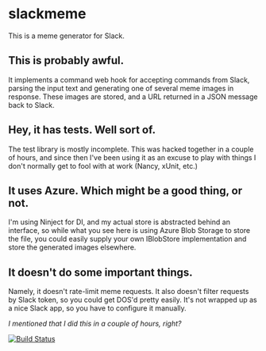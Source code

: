 # slackmeme
This is a meme generator for Slack. 

## This is probably awful.
It implements a command web hook for accepting commands from Slack, parsing the input text and generating one of several meme images in response. These images are stored, and a URL returned in a JSON message back to Slack.

## Hey, it has tests. Well sort of.
The test library is mostly incomplete. This was hacked together in a couple of hours, and since then I've been using it as an excuse to play with things I don't normally get to fool with at work (Nancy, xUnit, etc.)

## It uses Azure. Which might be a good thing, or not.
I'm using Ninject for DI, and my actual store is abstracted behind an interface, so while what you see here is using Azure Blob Storage to store the file, you could easily supply your own IBlobStore implementation and store the generated images elsewhere.

## It doesn't do some important things.
Namely, it doesn't rate-limit meme requests. It also doesn't filter requests by Slack token, so you could get DOS'd pretty easily. It's not wrapped up as a nice Slack app, so you have to configure it manually.

*I mentioned that I did this in a couple of hours, right?*

[![Build Status](https://travis-ci.org/brporter/slackmeme.svg)](https://travis-ci.org/brporter/slackmeme)

